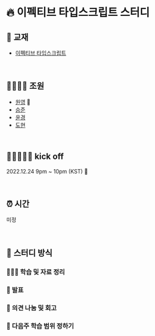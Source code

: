 # 🔥 이펙티브 타입스크립트 스터디

## 📖 교재

- [이펙티브 타입스크립트](https://product.kyobobook.co.kr/detail/S000001033114)

<br>

## 👨‍👩‍👦‍👦 조원

- [원영](https://github.com/yooveloper) 🙈
- [승준](https://github.com/)
- [윤경](https://github.com/)
- [도현](https://github.com/)

<br>

## 🏃🏽‍♀️🏃‍♂️ kick off

2022.12.24 9pm ~ 10pm (KST) 🎄

<br>

## ⏰ 시간

미정

<br>

## 🐌 스터디 방식

### 👩🏻‍💻 학습 및 자료 정리

### 💬 발표

### 🤔 의견 나눔 및 회고

### 🎯 다음주 학습 범위 정하기
